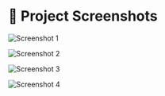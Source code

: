 # 📸 Project Screenshots

![Screenshot 1](https://raw.githubusercontent.com/Srinivasssaravanan/ChatConnect/master/s1.jpeg)

![Screenshot 2](https://raw.githubusercontent.com/Srinivasssaravanan/ChatConnect/master/s2.jpeg)

![Screenshot 3](https://raw.githubusercontent.com/Srinivasssaravanan/ChatConnect/master/s3.jpeg)

![Screenshot 4](https://raw.githubusercontent.com/Srinivasssaravanan/ChatConnect/master/s4.jpeg)
